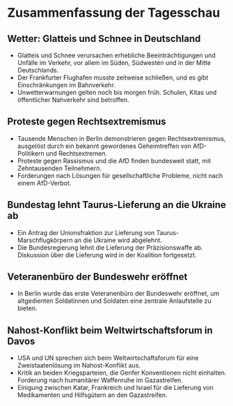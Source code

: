 # Zusammenfassung der Tagesschau

## Wetter: Glatteis und Schnee in Deutschland
- Glatteis und Schnee verursachen erhebliche Beeinträchtigungen und Unfälle im Verkehr, vor allem im Süden, Südwesten und in der Mitte Deutschlands.
- Der Frankfurter Flughafen musste zeitweise schließen, und es gibt Einschränkungen im Bahnverkehr.
- Unwetterwarnungen gelten noch bis morgen früh. Schulen, Kitas und öffentlicher Nahverkehr sind betroffen.

## Proteste gegen Rechtsextremismus
- Tausende Menschen in Berlin demonstrieren gegen Rechtsextremismus, ausgelöst durch ein bekannt gewordenes Geheimtreffen von AfD-Politikern und Rechtsextremen.
- Proteste gegen Rassismus und die AfD finden bundesweit statt, mit Zehntausenden Teilnehmern.
- Forderungen nach Lösungen für gesellschaftliche Probleme, nicht nach einem AfD-Verbot.

## Bundestag lehnt Taurus-Lieferung an die Ukraine ab
- Ein Antrag der Unionsfraktion zur Lieferung von Taurus-Marschflugkörpern an die Ukraine wird abgelehnt.
- Die Bundesregierung lehnt die Lieferung der Präzisionswaffe ab. Diskussion über die Lieferung wird in der Koalition fortgesetzt.

## Veteranenbüro der Bundeswehr eröffnet
- In Berlin wurde das erste Veteranenbüro der Bundeswehr eröffnet, um altgedienten Soldatinnen und Soldaten eine zentrale Anlaufstelle zu bieten.

## Nahost-Konflikt beim Weltwirtschaftsforum in Davos
- USA und UN sprechen sich beim Weltwirtschaftsforum für eine Zweistaatenlösung im Nahost-Konflikt aus.
- Kritik an beiden Kriegsparteien, die Genfer Konventionen nicht einhalten. Forderung nach humanitärer Waffenruhe im Gazastreifen.
- Einigung zwischen Katar, Frankreich und Israel für die Lieferung von Medikamenten und Hilfsgütern an den Gazastreifen.
